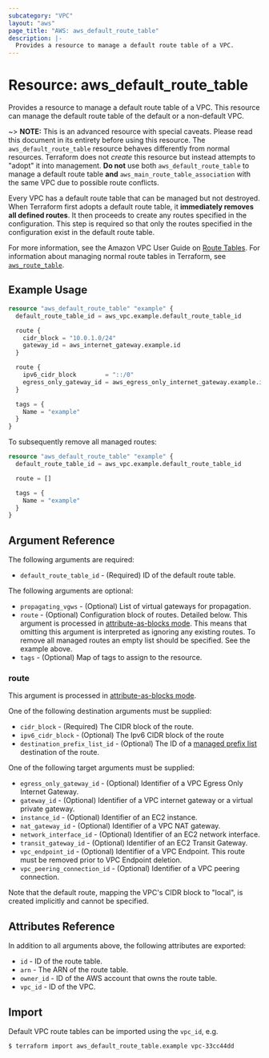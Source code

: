 ```yaml
---
subcategory: "VPC"
layout: "aws"
page_title: "AWS: aws_default_route_table"
description: |-
  Provides a resource to manage a default route table of a VPC.
---
```


# Resource: aws_default_route_table

Provides a resource to manage a default route table of a VPC. This resource can manage the default route table of the default or a non-default VPC.

~> **NOTE:** This is an advanced resource with special caveats. Please read this document in its entirety before using this resource. The `aws_default_route_table` resource behaves differently from normal resources. Terraform does not _create_ this resource but instead attempts to "adopt" it into management. **Do not** use both `aws_default_route_table` to manage a default route table **and** `aws_main_route_table_association` with the same VPC due to possible route conflicts.

Every VPC has a default route table that can be managed but not destroyed. When Terraform first adopts a default route table, it **immediately removes all defined routes**. It then proceeds to create any routes specified in the configuration. This step is required so that only the routes specified in the configuration exist in the default route table.

For more information, see the Amazon VPC User Guide on [Route Tables](https://docs.aws.amazon.com/vpc/latest/userguide/VPC_Route_Tables.html). For information about managing normal route tables in Terraform, see [`aws_route_table`](/docs/providers/aws/r/route_table.html).

## Example Usage

```terraform
resource "aws_default_route_table" "example" {
  default_route_table_id = aws_vpc.example.default_route_table_id

  route {
    cidr_block = "10.0.1.0/24"
    gateway_id = aws_internet_gateway.example.id
  }

  route {
    ipv6_cidr_block        = "::/0"
    egress_only_gateway_id = aws_egress_only_internet_gateway.example.id
  }

  tags = {
    Name = "example"
  }
}
```

To subsequently remove all managed routes:

```terraform
resource "aws_default_route_table" "example" {
  default_route_table_id = aws_vpc.example.default_route_table_id

  route = []

  tags = {
    Name = "example"
  }
}
```

## Argument Reference

The following arguments are required:

* `default_route_table_id` - (Required) ID of the default route table.

The following arguments are optional:

* `propagating_vgws` - (Optional) List of virtual gateways for propagation.
* `route` - (Optional) Configuration block of routes. Detailed below. This argument is processed in [attribute-as-blocks mode](https://www.terraform.io/docs/configuration/attr-as-blocks.html). This means that omitting this argument is interpreted as ignoring any existing routes. To remove all managed routes an empty list should be specified. See the example above.
* `tags` - (Optional) Map of tags to assign to the resource.

### route

This argument is processed in [attribute-as-blocks mode](https://www.terraform.io/docs/configuration/attr-as-blocks.html).

One of the following destination arguments must be supplied:

* `cidr_block` - (Required) The CIDR block of the route.
* `ipv6_cidr_block` - (Optional) The Ipv6 CIDR block of the route
* `destination_prefix_list_id` - (Optional) The ID of a [managed prefix list](ec2_managed_prefix_list.html) destination of the route.

One of the following target arguments must be supplied:

* `egress_only_gateway_id` - (Optional) Identifier of a VPC Egress Only Internet Gateway.
* `gateway_id` - (Optional) Identifier of a VPC internet gateway or a virtual private gateway.
* `instance_id` - (Optional) Identifier of an EC2 instance.
* `nat_gateway_id` - (Optional) Identifier of a VPC NAT gateway.
* `network_interface_id` - (Optional) Identifier of an EC2 network interface.
* `transit_gateway_id` - (Optional) Identifier of an EC2 Transit Gateway.
* `vpc_endpoint_id` - (Optional) Identifier of a VPC Endpoint. This route must be removed prior to VPC Endpoint deletion.
* `vpc_peering_connection_id` - (Optional) Identifier of a VPC peering connection.

Note that the default route, mapping the VPC's CIDR block to "local", is created implicitly and cannot be specified.

## Attributes Reference

In addition to all arguments above, the following attributes are exported:

* `id` - ID of the route table.
* `arn` - The ARN of the route table.
* `owner_id` - ID of the AWS account that owns the route table.
* `vpc_id` - ID of the VPC.

## Import

Default VPC route tables can be imported using the `vpc_id`, e.g.

```
$ terraform import aws_default_route_table.example vpc-33cc44dd
```

[aws-route-tables]: http://docs.aws.amazon.com/AmazonVPC/latest/UserGuide/VPC_Route_Tables.html#Route_Replacing_Main_Table
[tf-route-tables]: /docs/providers/aws/r/route_table.html
